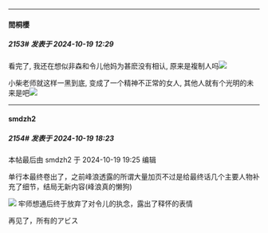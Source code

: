 ﻿
*****

####  間桐櫻  
##### 2153#       发表于 2024-10-19 12:29

看完了, 我还在想似非森和令儿他妈为甚麽没有相认, 原来是複制人吗<img src="https://static.saraba1st.com/image/smiley/face2017/001.png" referrerpolicy="no-referrer">

小柴老师就这样一黑到底, 变成了一个精神不正常的女人, 其他人就有个光明的未来是吧<img src="https://static.saraba1st.com/image/smiley/face2017/091.png" referrerpolicy="no-referrer">


*****

####  smdzh2  
##### 2154#       发表于 2024-10-19 18:23

 本帖最后由 smdzh2 于 2024-10-19 19:25 编辑 

单行本最终卷出了，之前峰浪透露的所谓大量加页不过是给最终话几个主要人物补充了细节，结局无新内容(峰浪真的懒狗)

<img src="https://p.sda1.dev/19/9503eddb3fe43f75d565a2bffdbdceff/image.jpg" referrerpolicy="no-referrer">
牢师想通后终于放弃了对令儿的执念，露出了释怀的表情

再见了，所有的アビス

